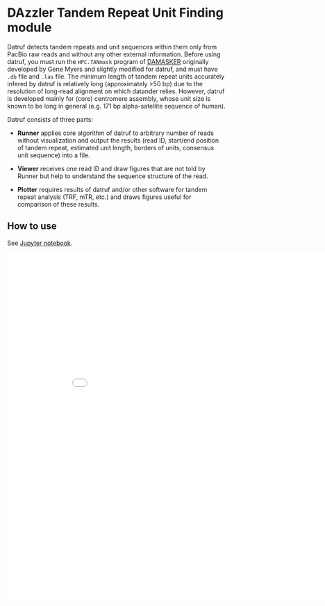 # DAzzler Tandem Repeat Unit Finding module

Datruf detects tandem repeats and unit sequences within them only from PacBio raw reads and without any other external information. Before using datruf, you must run the `HPC.TANmask` program of [DAMASKER](https://github.com/yoshihikosuzuki/DAMASKER) originally developed by Gene Myers and slightly modified for datruf, and must have `.db` file and `.las` file.  The minimum length of tandem repeat units accurately infered by datruf is relatively long (approximately >50 bp) due to the resolution of long-read alignment on which datander relies. However, datruf is developed mainly for (core) centromere assembly, whose unit size is known to be long in general (e.g. 171 bp alpha-satellite sequence of human).

Datruf consists of three parts:

* **Runner** applies core algorithm of datruf to arbitrary number of reads without visualization and output the results (read ID, start/end position of tandem repeat, estimated unit length, borders of units, consensus unit sequence) into a file.

* **Viewer** receives one read ID and draw figures that are not told by Runner but help to understand the sequence structure of the read.

* **Plotter** requires results of datruf and/or other software for tandem repeat analysis (TRF, mTR, etc.) and draws figures useful for comparison of these results.

## How to use

See [Jupyter notebook](https://nbviewer.jupyter.org/github/yoshihikosuzuki/CentromereAssembly/blob/master/datruf/docs/Usage.ipynb).

<iframe width="900" height="800" frameborder="0" scrolling="no" src="//plot.ly/~yoshihikosuzuki/61.embed"></iframe>
